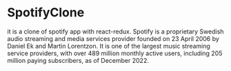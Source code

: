 # SpotifyClone
it is a clone of spotify app with react-redux.
Spotify is a proprietary Swedish audio streaming and media services provider founded on 23 April 2006 by Daniel Ek and Martin Lorentzon. It is one of the largest music streaming service providers, with over 489 million monthly active users, including 205 million paying subscribers, as of December 2022.
